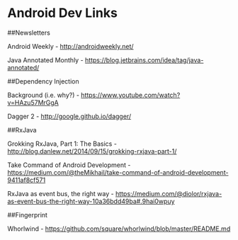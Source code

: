 # Android Dev Links

##Newsletters

Android Weekly - http://androidweekly.net/

Java Annotated Monthly - https://blog.jetbrains.com/idea/tag/java-annotated/

##Dependency Injection

Background (i.e. why?) - https://www.youtube.com/watch?v=HAzu57MrGgA

Dagger 2 - http://google.github.io/dagger/

##RxJava

Grokking RxJava, Part 1: The Basics - http://blog.danlew.net/2014/09/15/grokking-rxjava-part-1/

Take Command of Android Development - https://medium.com/@theMikhail/take-command-of-android-development-9411af8cf571

RxJava as event bus, the right way - https://medium.com/@diolor/rxjava-as-event-bus-the-right-way-10a36bdd49ba#.9hai0wpuy

##Fingerprint

Whorlwind - https://github.com/square/whorlwind/blob/master/README.md

